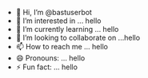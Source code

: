 - 👋 Hi, I’m @bastuserbot
- 👀 I’m interested in ... hello
- 🌱 I’m currently learning ... hello
- 💞️ I’m looking to collaborate on ...hello
- 📫 How to reach me ... hello
- 😄 Pronouns: ... hello
- ⚡ Fun fact: ... hello

<!---
bastuserbot/bastuserbot is a ✨ special ✨ repository because its `README.md` (this file) appears on your GitHub profile.
You can click the Preview link to take a look at your changes.
--->
